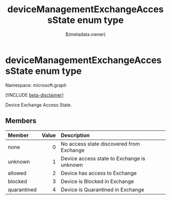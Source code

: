 ﻿---
title: "deviceManagementExchangeAccessState enum type"
description: "Device Exchange Access State."
localization_priority: Normal
author: "$(metadata.owner)"
ms.prod: ""
doc_type: enumPageType
---

# deviceManagementExchangeAccessState enum type

Namespace: microsoft.graph

[!INCLUDE [beta-disclaimer](../../includes/beta-disclaimer.md)]

Device Exchange Access State.

## Members

| Member      | Value | Description                                |
| :---------- | ----: | :----------------------------------------- |
| none        | 0     | No access state discovered from Exchange   |
| unknown     | 1     | Device access state to Exchange is unknown |
| allowed     | 2     | Device has access to Exchange              |
| blocked     | 3     | Device is Blocked in Exchange              |
| quarantined | 4     | Device is Quarantined in Exchange          |